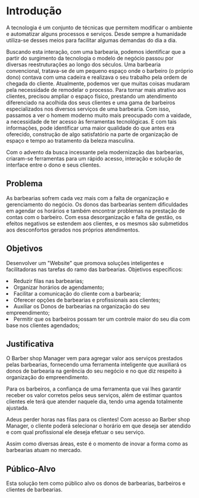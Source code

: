 # Introdução

A tecnologia é um conjunto de técnicas que permitem modificar o ambiente e automatizar alguns processos e serviços. Desde sempre a humanidade utiliza-se desses meios para facilitar algumas demandas do dia a dia.

Buscando esta interação, com uma barbearia, podemos identificar que a partir do surgimento da tecnologia o modelo de negócio passou por diversas reestruturações ao longo dos séculos. Uma barbearia convencional, tratava-se de um pequeno espaço onde o barbeiro (o próprio dono) contava com uma cadeira e realizava o seu trabalho pela ordem de chegada do cliente. Atualmente, podemos ver que muitas coisas mudaram pela necessidade de remodelar o processo. Para tornar mais atrativo aos clientes, precisou ampliar o espaço físico, prestando um atendimento diferenciado na acolhida dos seus clientes e uma gama de barbeiros especializados nos diversos serviços de uma barbearia. Com isso, passamos a ver o homem moderno muito mais preocupado com a vaidade, a necessidade de ter acesso às ferramentas tecnológicas. E com tais informações, pode identificar uma maior qualidade do que antes era oferecido, construção de algo satisfatório na parte de organização de espaço e tempo ao tratamento da beleza masculina.

Com o advento da busca incessante pela modernização das barbearias, criaram-se ferramentas para um rápido acesso, interação e solução de interface entre o dono e seus clientes. 

## Problema

As barbearias sofrem cada vez mais com a falta de organização e gerenciamento do negócio. Os donos das barbearias sentem dificuldades em agendar os horários e também encontrar problemas na prestação de contas com o barbeiro. Com essa desorganização e falta de gestão, os efeitos negativos se estendem aos clientes, e os mesmos são submetidos aos desconfortos gerados nos próprios atendimentos.

## Objetivos

Desenvolver um "Website" que promova soluções inteligentes e facilitadoras nas tarefas do ramo das barbearias.
 Objetivos específicos:
 
   <li>Reduzir filas nas barbearias;</li>
   <li>Organizar horários de agendamento;</li>
   <li>Facilitar a comunicação do cliente com a barbearia;</li>
   <li>Oferecer opções de barbearias e profissionais aos clientes;</li>
   <li>Auxíliar os Donos de barbearias na organização do seu empreendimento;</li>
   <li>Permitir que os barbeiros possam ter um controle maior do seu dia com base nos clientes agendados;</li>
   
   
## Justificativa

O Barber shop Manager vem para agregar valor aos serviços prestados pelas barbearias, fornecendo uma ferramenta inteligente que auxiliará os donos de barbearia na gerência do seu negócio e no que diz respeito à organização do empreendimento.

Para os barbeiros, a confiança de uma ferramenta que vai lhes garantir receber os valor corretos pelos seus serviços, além de estimar quantos clientes ele terá que atender naquele dia, tendo uma agenda totalmente ajustada.

Adeus perder horas nas filas para os clientes! Com acesso ao Barber shop Manager, o cliente poderá selecionar o horário em que deseja ser atendido e com qual profissional ele deseja efetuar o seu serviço.

Assim como diversas áreas, este é o momento de inovar a forma como as barbearias atuam no mercado. 

## Público-Alvo

Esta solução tem como público alvo os donos de barbearias, barbeiros e clientes de barbearias.
